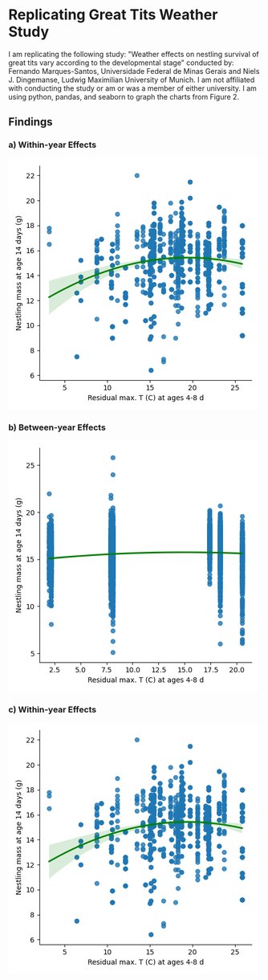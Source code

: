 # Replicating Great Tits Weather Study
I am replicating the following study: "Weather effects on nestling survival of great tits vary according to the developmental stage" conducted by:
Fernando Marques-Santos, Universidade Federal de Minas Gerais and
Niels J. Dingemanse,  Ludwig Maximilian University of Munich.
I am not affiliated with conducting the study or am or was a member of either university.
I am using python, pandas, and seaborn to graph the charts from Figure 2.
## Findings

### a) Within-year Effects

![a](images/a.png)

### b) Between-year Effects

![b](images/b.png)

### c) Within-year Effects

![c](images/c.png)
